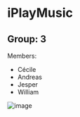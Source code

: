 # iPlayMusic
## Group: 3

Members:
- Cécile
- Andreas
- Jesper
- William

![image](https://user-images.githubusercontent.com/77662628/167079084-532713a8-5df1-46ab-a020-cf074b52ada6.png)
